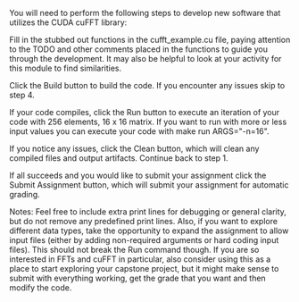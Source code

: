 Y​ou will need to perform the following steps to develop new software that utilizes the CUDA cuFFT library:

F​ill in the stubbed out functions in the cufft_example.cu file, paying attention to the TODO and other comments placed in the functions to guide you through the development. It may also be helpful to look at your activity for this module to find similarities.

C​lick the Build button to build the code. If you encounter any issues skip to step 4.

I​f your code compiles, click the Run button to execute an iteration of your code with 256 elements, 16 x 16 matrix. If you want to run with more or less input values you can execute your code with make run ARGS="-n=16".

I​f you notice any issues, click the Clean button, which will clean any compiled files and output artifacts. Continue back to step 1.

I​f all succeeds and you would like to submit your assignment click the Submit Assignment button, which will submit your assignment for automatic grading.

N​otes: Feel free to include extra print lines for debugging or general clarity, but do not remove any predefined print lines. Also, if you want to explore different data types, take the opportunity to expand the assignment to allow input files (either by adding non-required arguments or hard coding input files). This should not break the Run command though. If you are so interested in FFTs and cuFFT in particular, also consider using this as a place to start exploring your capstone project, but it might make sense to submit with everything working, get the grade that you want and then modify the code.
